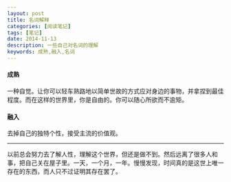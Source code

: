 ```yaml
---
layout: post
title: 名词解释
categories: [阅读笔记]
tags: [笔记]
date: 2014-11-13
description: 一些自己对名词的理解
keywords: 成熟,融入,名词
---
```


#### 成熟

一种自觉。让你可以轻车熟路地以简单世故的方式应对身边的事物，并拿捏到最佳程度。而在这样的世界里，你是自由的。你可以随心所欲而不逾矩。

#### 融入

去掉自己的独特个性，接受主流的价值观。

---
以前总会努力去了解人性，理解这个世界，但还是做不到。然后远离了很多人和事，把自己关在屋子里。一天，一个月，一年。慢慢发现，时间真的是这世上唯一存在的东西，而人只不过证明其存在罢了。
